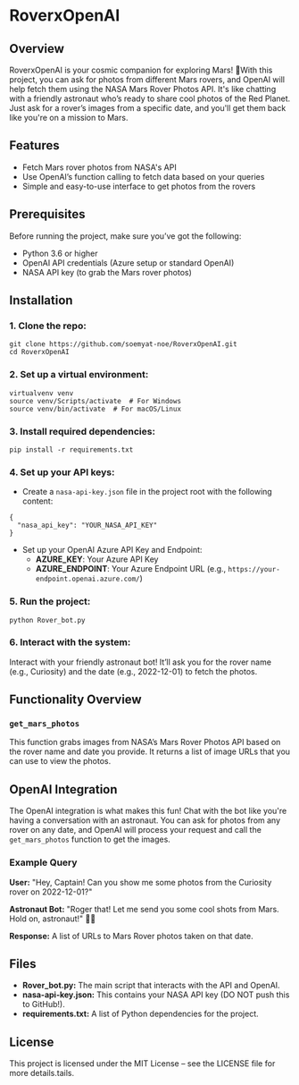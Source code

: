 # RoverxOpenAI 



## Overview

RoverxOpenAI is your cosmic companion for exploring Mars!  🚀With this project, you can ask for photos from different Mars rovers, and OpenAI will help fetch them using the NASA Mars Rover Photos API. It's like chatting with a friendly astronaut who’s ready to share cool photos of the Red Planet. Just ask for a rover’s images from a specific date, and you'll get them back like you're on a mission to Mars.

## Features

- Fetch Mars rover photos from NASA's API
- Use OpenAI’s function calling to fetch data based on your queries
- Simple and easy-to-use interface to get photos from the rovers

## Prerequisites

Before running the project, make sure you’ve got the following:

- Python 3.6 or higher
- OpenAI API credentials (Azure setup or standard OpenAI)
- NASA API key (to grab the Mars rover photos)

## Installation

### 1. Clone the repo:

```
git clone https://github.com/soemyat-noe/RoverxOpenAI.git
cd RoverxOpenAI
```

### 2. Set up a virtual environment:

```
virtualvenv venv
source venv/Scripts/activate  # For Windows
source venv/bin/activate  # For macOS/Linux
```

### 3. Install required dependencies:

```
pip install -r requirements.txt
```

### 4. Set up your API keys:

- Create a `nasa-api-key.json` file in the project root with the following content:

```
{
  "nasa_api_key": "YOUR_NASA_API_KEY"
}
```

- Set up your OpenAI Azure API Key and Endpoint:
  - **AZURE_KEY**: Your Azure API Key
  - **AZURE_ENDPOINT**: Your Azure Endpoint URL (e.g., `https://your-endpoint.openai.azure.com/`)

### 5. Run the project:

```
python Rover_bot.py
```

### 6. Interact with the system:

Interact with your friendly astronaut bot! It’ll ask you for the rover name (e.g., Curiosity) and the date (e.g., 2022-12-01) to fetch the photos.

## Functionality Overview

### `get_mars_photos`

This function grabs images from NASA’s Mars Rover Photos API based on the rover name and date you provide. It returns a list of image URLs that you can use to view the photos.

## OpenAI Integration

The OpenAI integration is what makes this fun! Chat with the bot like you're having a conversation with an astronaut. You can ask for photos from any rover on any date, and OpenAI will process your request and call the `get_mars_photos` function to get the images.

### Example Query

**User:** "Hey, Captain! Can you show me some photos from the Curiosity rover on 2022-12-01?"

**Astronaut Bot:** "Roger that! Let me send you some cool shots from Mars. Hold on, astronaut!" 🌌🚀

**Response:** A list of URLs to Mars Rover photos taken on that date.

## Files

- **Rover_bot.py:** The main script that interacts with the API and OpenAI.
- **nasa-api-key.json:** This contains your NASA API key (DO NOT push this to GitHub!).
- **requirements.txt:** A list of Python dependencies for the project.

## License

This project is licensed under the MIT License – see the LICENSE file for more details.tails.
